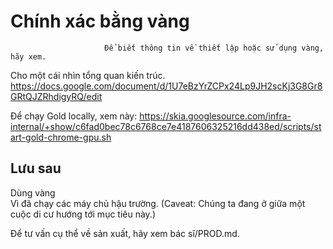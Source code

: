 #                           Chính xác bằng vàng                         

                         Để biết thông tin về thiết lập hoặc sử dụng vàng, hãy xem.                             

Cho một cái nhìn tổng quan kiến trúc.
<https://docs.google.com/document/d/1U7eBzYrZCPx24Lp9JH2scKj3G8Gr8GRtQJZRhdigyRQ/edit>

Để chạy Gold locally, xem này:
<https://skia.googlesource.com/infra-internal/+show/c6fad0bec78c6768ce7e4187606325216dd438ed/scripts/start-gold-chrome-gpu.sh>

##                                 Lưu sau                               

Dùng vàng  
Vì đã chạy các máy chủ hậu trường. (Caveat: Chúng ta đang ở giữa một cuộc di cư hướng tới mục tiêu này.)

Để tư vấn cụ thể về sản xuất, hãy xem bác sĩ/PROD.md.
